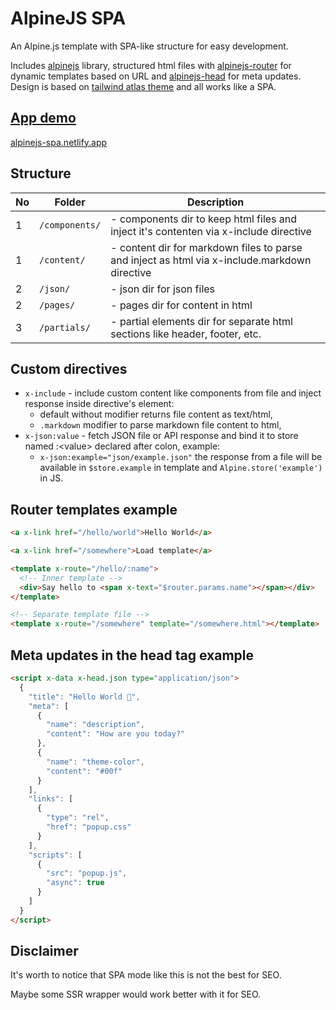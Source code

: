 # AlpineJS SPA

An Alpine.js template with SPA-like structure for easy development.

Includes [alpinejs](https://github.com/alpinejs/alpine) library, structured html files with [alpinejs-router](https://github.com/shaunlee/alpinejs-router) for dynamic templates based on URL and [alpinejs-head](https://github.com/markmead/alpinejs-head) for meta updates. Design is based on [tailwind atlas theme](https://www.tailwindawesome.com/resources/atlas) and all works like a SPA.

## [App demo](https://alpinejs-spa.netlify.app/)
[alpinejs-spa.netlify.app](https://alpinejs-spa.netlify.app)

## Structure
|No |Folder            |Description|
|---|------------------|-----------|
| 1 |```/components/```| - components dir to keep html files and inject it's contenten via x-include directive|
| 1 |```/content/```   | - content dir for markdown files to parse and inject as html via x-include.markdown directive|
| 2 |```/json/```      | - json dir for json files|
| 2 |```/pages/```     | - pages dir for content in html|
| 3 |```/partials/```  | - partial elements dir for separate html sections like header, footer, etc.|

## Custom directives
- ```x-include``` - include custom content like components from file and inject response inside directive's element:
  - default without modifier returns file content as text/html,
  - ```.markdown``` modifier to parse markdown file content to html,
- ```x-json:value``` - fetch JSON file or API response and bind it to store named :&lt;value&gt; declared after colon, example:
  -  ```x-json:example="json/example.json"``` the response from a file will be available in ```$store.example``` in template and ```Alpine.store('example')``` in JS.

## Router templates example
```html
<a x-link href="/hello/world">Hello World</a>

<a x-link href="/somewhere">Load template</a>

<template x-route="/hello/:name">
  <!-- Inner template -->
  <div>Say hello to <span x-text="$router.params.name"></span></div>
</template>

<!-- Separate template file -->
<template x-route="/somewhere" template="/somewhere.html"></template>
```

## Meta updates in the head tag example
```html
<script x-data x-head.json type="application/json">
  {
    "title": "Hello World 👋",
    "meta": [
      {
        "name": "description",
        "content": "How are you today?"
      },
      {
        "name": "theme-color",
        "content": "#00f"
      }
    ],
    "links": [
      {
        "type": "rel",
        "href": "popup.css"
      }
    ],
    "scripts": [
      {
        "src": "popup.js",
        "async": true
      }
    ]
  }
</script>
```

## Disclaimer
It's worth to notice that SPA mode like this is not the best for SEO.

Maybe some SSR wrapper would work better with it for SEO.
